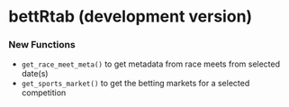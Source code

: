 # bettRtab  (development version)

### New Functions

* `get_race_meet_meta()` to get metadata from race meets from selected date(s)
* `get_sports_market()` to get the betting markets for a selected competition
